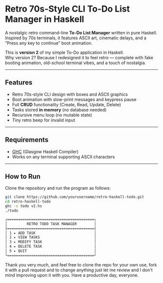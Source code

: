 # Retro 70s-Style CLI To-Do List Manager in Haskell

A nostalgic retro command-line **To-Do List Manager** written in pure Haskell.  
Inspired by 70s terminals, it features ASCII art, cinematic delays, and a “Press any key to continue” boot animation.  

This is **version 2** of my simple To-Do application in Haskell.  
Why version 2? Because I redesigned it to feel retro — complete with fake booting animation, old-school terminal vibes, and a touch of nostalgia.  

---

## Features

- Retro 70s-style CLI design with boxes and ASCII graphics  
- Boot animation with slow-print messages and keypress pause  
- Full **CRUD** functionality (Create, Read, Update, Delete)  
- Tasks stored **in memory** (no database needed)  
- Recursive menu loop (no mutable state)  
- Tiny retro beep for invalid input  

---

## Requirements

- [GHC](https://www.haskell.org/ghc/) (Glasgow Haskell Compiler)  
- Works on any terminal supporting ASCII characters  

---

## How to Run
Clone the repository and run the program as follows:

```bash
git clone https://github.com/yourusername/retro-haskell-todo.git
cd retro-haskell-todo
ghc -o todo v2.hs
./todo
```
```diff
┌========================================┐
│         RETRO TODO TASK MANAGER        │
├========================================┤
│ 1 ▸ ADD TASK                           │
│ 2 ▸ VIEW TASKS                         │
│ 3 ▸ MODIFY TASK                        │
│ 4 ▸ DELETE TASK                        │
│ 5 ▸ QUIT                               │
└========================================┘
```
Thank you very much, and feel free to clone the repo for your own use, fork it with a pull request and to change anything just let me review and I don't mind improving upon it with you.
Have a productive day, everyone.
